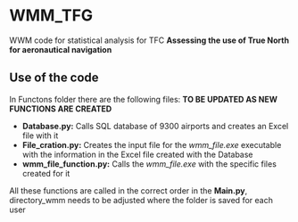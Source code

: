 # WMM_TFG
WWM code for statistical analysis for TFC **Assessing the use of True North for aeronautical navigation**

## Use of the code

In Functons folder there are the following files: **TO BE UPDATED AS NEW FUNCTIONS ARE CREATED**
* **Database.py:** Calls SQL database of 9300 airports and creates an Excel file with it
* **File_cration.py:** Creates the input file for the *wmm_file.exe* executable with the information in the Excel file created with the Database
* **wmm_file_function.py:** Calls the *wmm_file.exe* with the specific files created for it

All these functions are called in the correct order in the **Main.py**, directory_wmm needs to be adjusted where the folder is saved for each user